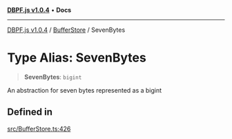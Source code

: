 [**DBPF.js v1.0.4**](../../README.md) • **Docs**

***

[DBPF.js v1.0.4](../../README.md) / [BufferStore](../README.md) / SevenBytes

# Type Alias: SevenBytes

> **SevenBytes**: `bigint`

An abstraction for seven bytes represented as a bigint

## Defined in

[src/BufferStore.ts:426](https://github.com/anonhostpi/DBPF.js/blob/5970b3db05862f3a4fc27886740f0325e027cf60/src/BufferStore.ts#L426)

